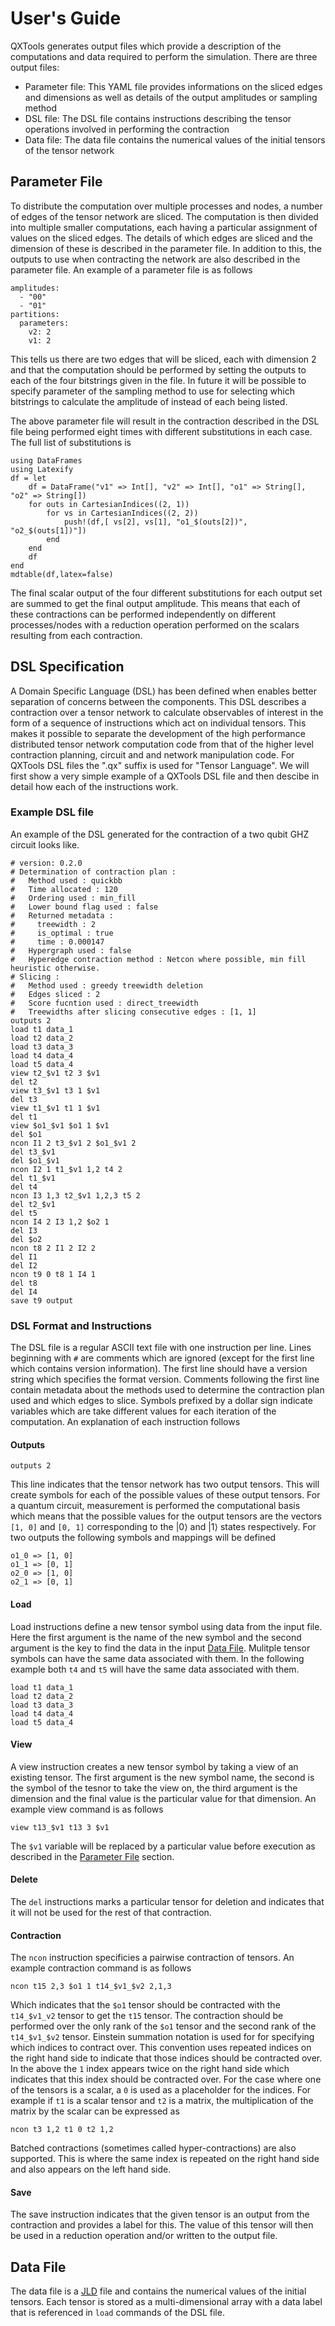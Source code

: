 # User's Guide

QXTools generates output files which provide a description of the computations and data
required to perform the simulation. There are three output files:

- Parameter file: This YAML file provides informations on the sliced edges and dimensions as well
as details of the output amplitudes or sampling method
- DSL file: The DSL file contains instructions describing the tensor operations involved in
performing the contraction
- Data file: The data file contains the numerical values of the initial tensors of the tensor
network

## Parameter File
To distribute the computation over multiple processes and nodes, a number of edges of the tensor
network are sliced. The computation is then divided into multiple smaller computations, each
having a particular assignment of values on the sliced edges. The details of which edges are sliced
and the dimension of these is described in the parameter file. In addition to this, the outputs
to use when contracting the network are also described in the parameter file. An example of a parameter
file is as follows

```
amplitudes:
  - "00"
  - "01"
partitions:
  parameters:
    v2: 2
    v1: 2
```

This tells us there are two edges that will be sliced, each with dimension 2 and that the computation
should be performed by setting the outputs to each of the four bitstrings given in the file. In future
it will be possible to specify parameter of the sampling method to use for selecting which bitstrings
to calculate the amplitude of instead of each being listed.

The above parameter file will result in the contraction described in the DSL file being performed eight times
with different substitutions in each case. The full list of substitutions is

```@eval
using DataFrames
using Latexify
df = let
    df = DataFrame("v1" => Int[], "v2" => Int[], "o1" => String[], "o2" => String[])
    for outs in CartesianIndices((2, 1))
        for vs in CartesianIndices((2, 2))
            push!(df,[ vs[2], vs[1], "o1_$(outs[2])", "o2_$(outs[1])"])
        end
    end
    df
end
mdtable(df,latex=false)
```

The final scalar output of the four different substitutions for each output set are summed to get the
final output amplitude. This means that each of these contractions can be performed independently on
different processes/nodes with a reduction operation performed on the scalars resulting from each contraction.

## DSL Specification

A Domain Specific Language (DSL) has been defined when enables better separation
of concerns between the components. This DSL describes a contraction over a tensor
network to calculate observables of interest in the form of a sequence of instructions
which act on individual tensors. This makes it possible to separate the development
of the high performance distributed tensor network computation code from that of the
higher level contraction planning, circuit and and network manipulation code. For QXTools
DSL files the ".qx" suffix is used for "Tensor Language". We will first show a very
simple example of a QXTools DSL file and then descibe in detail how each of the
instructions work.

### Example DSL file

An example of the DSL generated for the contraction of a two qubit GHZ circuit looks like.

```
# version: 0.2.0
# Determination of contraction plan :
#   Method used : quickbb
#   Time allocated : 120
#   Ordering used : min_fill
#   Lower bound flag used : false
#   Returned metadata :
#     treewidth : 2
#     is_optimal : true
#     time : 0.000147
#   Hypergraph used : false
#   Hyperedge contraction method : Netcon where possible, min fill heuristic otherwise.
# Slicing :
#   Method used : greedy treewidth deletion
#   Edges sliced : 2
#   Score fucntion used : direct_treewidth
#   Treewidths after slicing consecutive edges : [1, 1]
outputs 2
load t1 data_1
load t2 data_2
load t3 data_3
load t4 data_4
load t5 data_4
view t2_$v1 t2 3 $v1
del t2
view t3_$v1 t3 1 $v1
del t3
view t1_$v1 t1 1 $v1
del t1
view $o1_$v1 $o1 1 $v1
del $o1
ncon I1 2 t3_$v1 2 $o1_$v1 2
del t3_$v1
del $o1_$v1
ncon I2 1 t1_$v1 1,2 t4 2
del t1_$v1
del t4
ncon I3 1,3 t2_$v1 1,2,3 t5 2
del t2_$v1
del t5
ncon I4 2 I3 1,2 $o2 1
del I3
del $o2
ncon t8 2 I1 2 I2 2
del I1
del I2
ncon t9 0 t8 1 I4 1
del t8
del I4
save t9 output
```

### DSL Format and Instructions

The DSL file is a regular ASCII text file with one instruction per line. Lines beginning with `#` are comments which are
ignored (except for the first line which contains version information). The first line should have a version string
which specifies the format version. Comments following the first line contain metadata about the methods used
to determine the contraction plan used and which edges to slice. Symbols prefixed by a dollar sign indicate variables which are take different values
for each iteration of the computation. An explanation of each instruction follows

#### Outputs
```
outputs 2
```

This line indicates that the tensor network has two output tensors. This will create symbols for each of the possible values of
these output tensors. For a quantum circuit, measurement is performed the computational basis which means that the possible values for the output
tensors are the vectors `[1, 0]` and `[0, 1]` corresponding to the $| 0 \rangle$ and $| 1 \rangle$ states respectively. For two outputs the following
symbols and mappings will be defined

```
o1_0 => [1, 0]
o1_1 => [0, 1]
o2_0 => [1, 0]
o2_1 => [0, 1]
```

#### Load

Load instructions define a new tensor symbol using data from the input file. Here the first argument is the
name of the new symbol and the second argument is the key to find the data in the input [Data File](@ref).
Mulitple tensor symbols can have the same data associated with them. In the following example both `t4` and `t5`
will have the same data associated with them.

```
load t1 data_1
load t2 data_2
load t3 data_3
load t4 data_4
load t5 data_4
```

#### View

A view instruction creates a new tensor symbol by taking a view of an existing tensor. The first argument is the new symbol name, the second is the symbol of the tesnor to take the view on, the third argument is the dimension and the final value is the particular value for that dimension. An example view command is as follows

```
view t13_$v1 t13 3 $v1
```

The `$v1` variable will be replaced by a particular value before execution as described in the [Parameter File](@ref) section.

#### Delete

The `del` instructions marks a particular tensor for deletion and indicates that it will not be used for the rest of that contraction.

#### Contraction

The `ncon` instruction specificies a pairwise contraction of tensors. An example contraction command is as follows

```
ncon t15 2,3 $o1 1 t14_$v1_$v2 2,1,3
```

Which indicates that the `$o1` tensor should be contracted with the `t14_$v1_v2` tensor to get the `t15` tensor. The contraction should be performed over the only rank of the `$o1` tensor and the second rank of the `t14_$v1_$v2` tensor. Einstein summation notation is used for for specifying which indices to contract over. This convention uses repeated indices on the right hand side to indicate that those indices should be contracted over. In the above the `1` index appears twice on the right hand side which indicates that this index should be contracted over.
For the case where one of the tensors is a scalar, a `0` is used as a placeholder for the indices.
For example if `t1` is a scalar tensor and `t2` is a matrix,
the multiplication of the matrix by the scalar can be expressed as

```
ncon t3 1,2 t1 0 t2 1,2
```

Batched contractions (sometimes called hyper-contractions) are also supported. This is where the same index
is repeated on the right hand side and also appears on the left hand side.

#### Save

The save instruction indicates that the given tensor is an output from the contraction and provides a label for this. The
value of this tensor will then be used in a reduction operation and/or written to the output file.


## Data File

The data file is a [JLD](https://github.com/JuliaIO/JLD.jl) file and contains the numerical values of the initial tensors. Each tensor is stored as a multi-dimensional array with a data label that is referenced in `load` commands of the DSL file.
